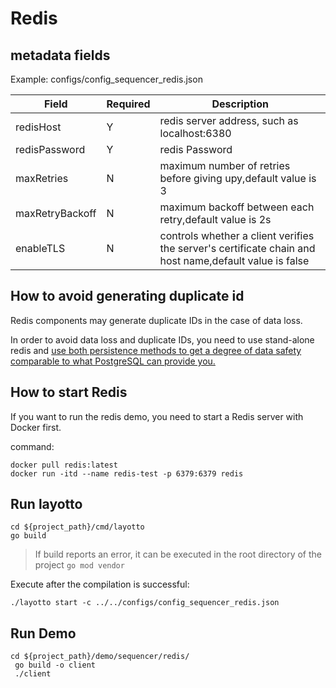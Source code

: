 # Redis

## metadata fields
Example: configs/config_sequencer_redis.json

| Field | Required | Description |
| --- | --- | --- |
| redisHost | Y | redis server address, such as localhost:6380 |
| redisPassword | Y | redis Password |
|maxRetries|N| maximum number of retries before giving upy,default value is 3|
|maxRetryBackoff|N|  maximum backoff between each retry,default value is 2s |
|enableTLS |N|  controls whether a client verifies the server's certificate chain and host name,default value is false|

## How to avoid generating duplicate id
Redis components may generate duplicate IDs in the case of data loss. 

In order to avoid data loss and duplicate IDs, you need to use stand-alone redis and [use both persistence methods to get a degree of data safety comparable to what PostgreSQL can provide you.](https://redis.io/topics/persistence)

## How to start Redis
If you want to run the redis demo, you need to start a Redis server with Docker first.

command:
```shell
docker pull redis:latest
docker run -itd --name redis-test -p 6379:6379 redis
```

## Run layotto

````shell
cd ${project_path}/cmd/layotto
go build
````
>If build reports an error, it can be executed in the root directory of the project `go mod vendor`

Execute after the compilation is successful:
````shell
./layotto start -c ../../configs/config_sequencer_redis.json
````

## Run Demo

````shell
cd ${project_path}/demo/sequencer/redis/
 go build -o client
 ./client
````